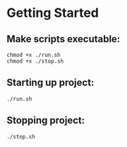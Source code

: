 # Getting Started

## Make scripts executable:

~~~
chmod +x ./run.sh
chmod +x ./stop.sh
~~~

## Starting up project:

~~~
./run.sh
~~~

## Stopping project:

~~~
./stop.sh
~~~